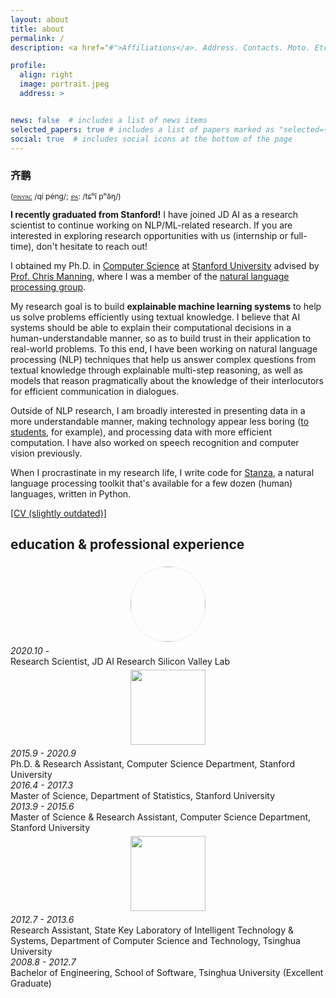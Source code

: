 ```yaml
---
layout: about
title: about
permalink: /
description: <a href="#">Affiliations</a>. Address. Contacts. Moto. Etc.

profile:
  align: right
  image: portrait.jpeg
  address: >


news: false  # includes a list of news items
selected_papers: true # includes a list of papers marked as "selected={true}"
social: true  # includes social icons at the bottom of the page
---
```


<h3 style='font-family: "Ma Shan Zheng", KaiTi, "楷体", KaiTi_GB2312, "楷体_GB2312", STKaiTi, "华文楷体", sans-serif;'>齐鹏</h3>
<span style="font-size:12px;text-transform:none;font-weight:400;line-height:12px">(<a href="https://en.wikipedia.org/wiki/Pinyin"><span style="font-variant:small-caps">pinyin:</span></a> /qí péng/; <a href="https://en.wikipedia.org/wiki/Help:IPA/Mandarin"><span style="font-variant:small-caps">ipa</span></a>: /tɕʰǐ pʰə̌ŋ/)</span>

**I recently graduated from Stanford!** I have joined JD AI as a research scientist to continue working on NLP/ML-related research. If you are interested in exploring research opportunities with us (internship or full-time), don't hesitate to reach out!

I obtained my Ph.D. in [Computer Science](http://cs.stanford.edu) at [Stanford University](http://www.stanford.edu) advised by [Prof. Chris Manning](https://nlp.stanford.edu/manning), where I was a member of the [natural language processing group](http://nlp.stanford.edu).

My research goal is to build **explainable machine learning systems** to help us solve problems efficiently using textual knowledge. I believe that AI systems should be able to explain their computational decisions in a human-understandable manner, so as to build trust in their application to real-world problems. To this end, I have been working on natural language processing (NLP) techniques that help us answer complex questions from textual knowledge through explainable multi-step reasoning, as well as models that reason pragmatically about the knowledge of their interlocutors for efficient communication in dialogues.

Outside of NLP research, I am broadly interested in presenting data in a more understandable manner, making technology appear less boring ([to students](/blog/teaching-tech-without-dreary-deck), for example), and processing data with more efficient computation. I have also worked on speech recognition and computer vision previously.

When I procrastinate in my research life, I write code for [Stanza][stanza], a natural language processing toolkit that's available for a few dozen (human) languages, written in Python.

[[CV (slightly outdated)]](CV_Peng_Qi.pdf)

## education &amp; professional experience

<div class="container">
<div class="row">
  <div class="col-sm-3" style="text-align:center;padding-bottom:5px;padding-top:5px">
    <img src="{{ '/assets/img/jdai_logo.png' | relative_url }}" width="120px" style="border-radius:50%;border:1px solid #eee">
  </div>
  <div class="col-sm-9">
    <div class="row">
      <div class="col-sm-3" style="font-style:italic">
	   2020.10 -
      </div>
      <div class="col">
      Research Scientist, JD AI Research Silicon Valley Lab
      </div>
    </div>
  </div>
</div>
<div class="row">
  <div class="col-sm-3" style="text-align:center;padding-bottom:5px;padding-top:5px">
    <img src="{{ '/assets/img/stanford_logo.png' | relative_url }}" width="120px">
  </div>
  <div class="col-sm-9">
    <div class="row">
      <div class="col-sm-3" style="font-style:italic">
      2015.9 - 2020.9
      </div>
      <div class="col">
      Ph.D. &amp; Research Assistant, Computer Science Department, Stanford University
      </div>
    </div>
    <div class="row">
      <div class="col-sm-3" style="font-style:italic">
      2016.4 - 2017.3
      </div>
      <div class="col">
      Master of Science, Department of Statistics, Stanford University
      </div>
    </div>
    <div class="row">
      <div class="col-sm-3" style="font-style:italic">
      2013.9 - 2015.6
      </div>
      <div class="col">
      Master of Science &amp; Research Assistant, Computer Science Department, Stanford University
      </div>
    </div>
  </div>
</div>
<div class="row">
  <div class="col-sm-3" style="text-align:center;padding-bottom:5px;padding-top:5px">
    <img src="{{ '/assets/img/tsinghua_logo.png' | relative_url }}" width="120px">
  </div>
  <div class="col-sm-9">
    <div class="row">
      <div class="col-sm-3" style="font-style:italic">
      2012.7 - 2013.6
      </div>
      <div class="col">
      Research Assistant, State Key Laboratory of Intelligent Technology &amp; Systems, Department of Computer Science and Technology, Tsinghua University
      </div>
    </div>
    <div class="row">
      <div class="col-sm-3" style="font-style:italic">
      2008.8 - 2012.7
      </div>
      <div class="col">
      Bachelor of Engineering, School of Software, Tsinghua University (Excellent Graduate)
      </div>
    </div>
  </div>
</div>
</div>
<br/>

[cs224s]: http://cs224s.stanford.edu
[cs224s_hw3]: http://web.stanford.edu/class/cs224s/hw/hw3.html
[cs145]: http://cs145.stanford.edu
[cs145midtermreview]: /media/files/CS145MidtermReview_RelationalAlgebra.pdf
[cs145finalreview]: /media/files/CS_145_Final_Review_DatabaseSystems.pdf
[cs124]: http://cs124.stanford.edu
[cs224d]: http://cs224d.stanford.edu
[cs224dhw1]: http://cs224d.stanford.edu/assignment1/index.html
[stanza]: https://stanfordnlp.github.io/stanza
